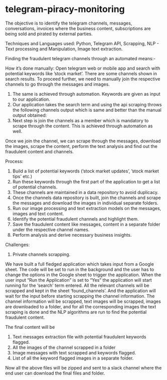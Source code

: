 # telegram-piracy-monitoring

The objective is to identify the telegram channels, messages, conversations, invoices where the business content, subscriptions are being sold and pirated by external parties.

Techniques and Languages used:
	Python, Telegram API, Scrapping, NLP - Text processing and Manipulation, Image text extraction.

Finding the fraudulent telegram channels through an automated means:-

How it’s done manually:
	Open telegram web or mobile app and search with potential keywords like ’stock market’.
	There are some channels shown in search results. To proceed further, we need to manually join the respective channels to go through the messages and images.

1. The same is achieved through automation. Keywords are given as input to our application. 
2. Our application takes the search term and using the api scraping throws the following channels output which is same and better than the manual output obtained:
3. Next step is join the channels as a member which is mandatory to scrape through the content. This is achieved through automation as well.

Once we join the channel, we can scrape through the messages, download the images, scrape the content, perform the text analysis and find out the fraudulent content and channels.

Process:

1. Build a list of potential keywords (’stock market updates’, ’stock market tips' etc.)
2. Run these keywords through the first part of the application to get a list of potential channels.
3. These channels are maintained in a data repository to avoid duplicacy.
4. Once the channels data repository is built, join the channels and scrape the messages and download the images in individual separate folders.
5. Run our image processing and text extraction models on the messages, images and text content.
6. Identify the potential fraudulent channels and highlight them.
7. Save the fraudulent content like messages, content in a separate folder under the respective channel names.
8. Perform analysis and derive necessary business insights.

Challenges:
1. Private channels scrapping.

We have built a full fledged application which takes input from a Google sheet. The code will be set to run in the background and the user has to change the options in the Google sheet to trigger the application. When the user input “Run the Application” is set to “Yes” the application will start running for the ‘search' term entered.
All the relevant channels will be scrapped and kept in the sheet ‘found_channels’. And the application will wait for the input before starting scrapping the channel information.
The channel information will be scrapped, text images will be scrapped, images are downloaded to a folder, and for all the corresponding images the text scraping is done and the NLP algorithms are run to find the potential fraudulent content.

The final content will be

1. Text messages extraction file with potential fraudulent keywords flagged.
2. All the images of the channel scrapped in a folder
3. Image messages with text scrapped and keywords flagged.
4. List of all the keyword flagged images in a separate folder.

Now all the above files will be zipped and sent to a slack channel where the end user can download the final files and folder.

